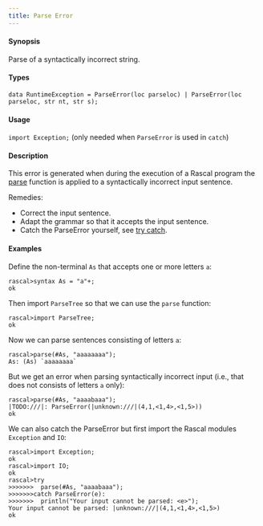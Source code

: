 ```yaml
---
title: Parse Error
---
```


#### Synopsis

Parse of a syntactically incorrect string.


#### Types

`data RuntimeException = ParseError(loc parseloc) | ParseError(loc parseloc, str nt, str s);`
       
#### Usage

`import Exception;` (only needed when `ParseError` is used in `catch`)


#### Description

This error is generated when during the execution of a Rascal program the
[parse](../../../Library/ParseTree.md#ParseTree-parse) function is applied to a syntactically incorrect input sentence.

Remedies:

*  Correct the input sentence.
*  Adapt the grammar so that it accepts the input sentence.
*  Catch the ParseError yourself, see [try catch](../../../Rascal/Statements/TryCatch/index.md).


#### Examples

Define the non-terminal `As` that accepts one or more letters `a`:

```rascal-shell 
rascal>syntax As = "a"+;
ok
```
Then import `ParseTree` so that we can use the `parse` function:

```rascal-shell ,continue
rascal>import ParseTree;
ok
```
Now we can parse sentences consisting of letters `a`:

```rascal-shell ,continue
rascal>parse(#As, "aaaaaaaa");
As: (As) `aaaaaaaa`
```
But we get an error when parsing syntactically incorrect input  (i.e., that does not
consists of letters `a` only):

```rascal-shell ,continue,error
rascal>parse(#As, "aaaabaaa");
|TODO:///|: ParseError(|unknown:///|(4,1,<1,4>,<1,5>))
ok
```
We can also catch the ParseError but first import the Rascal modules `Exception` and `IO`:

```rascal-shell ,continue
rascal>import Exception;
ok
rascal>import IO;
ok
rascal>try 
>>>>>>>  parse(#As, "aaaabaaa"); 
>>>>>>>catch ParseError(e): 
>>>>>>>  println("Your input cannot be parsed: <e>");
Your input cannot be parsed: |unknown:///|(4,1,<1,4>,<1,5>)
ok
```



